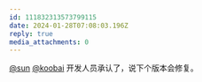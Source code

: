 ```yaml
---
id: 111832313573799115
date: 2024-01-28T07:08:03.196Z
reply: true
media_attachments: 0
---
```


[@sun](https://jiong.us/@sun) [@koobai](https://mastodon.social/@koobai) 开发人员承认了，说下个版本会修复。

